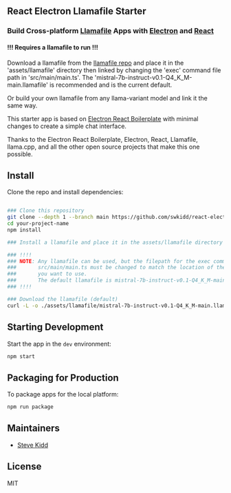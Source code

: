 
## React Electron Llamafile Starter

###  Build Cross-platform [Llamafile](https://github.com/Mozilla-Ocho/llamafile) Apps with [Electron](https://www.electronjs.org) and [React](https://react.dev) 


#### !!! Requires a llamafile to run !!!
Download a llamafile from the [llamafile repo](https://github.com/Mozilla-Ocho/llamafile) and place it in the 'assets/llamafile' directory then linked by changing the 'exec' command file path in 'src/main/main.ts'.  The 'mistral-7b-instruct-v0.1-Q4_K_M-main.llamafile' is recommended and is the current default.

Or build your own llamafile from any llama-variant model and link it the same way.

This starter app is based on [Electron React Boilerplate](https://github.com/electron-react-boilerplate/electron-react-boilerplate.git) with minimal changes to create a simple chat interface.

Thanks to the Electron React Boilerplate, Electron, React, Llamafile, llama.cpp, and all the other open source projects that make this one possible.
<br>

## Install

Clone the repo and install dependencies:

```bash

### Clone this repository
git clone --depth 1 --branch main https://github.com/swkidd/react-electron-llamafile-starter.git
cd your-project-name
npm install

### Install a llamafile and place it in the assets/llamafile directory

### !!!!
### NOTE: Any llamafile can be used, but the filepath for the exec command in 
###       src/main/main.ts must be changed to match the location of the llamafile
###       you want to use.
###       The default llamafile is mistral-7b-instruct-v0.1-Q4_K_M-main.llamafile
### !!!!

### Download the llamafile (default)
curl -L -o ./assets/llamafile/mistral-7b-instruct-v0.1-Q4_K_M-main.llamafile https://huggingface.co/jartine/mistral-7b.llamafile/resolve/main/mistral-7b-instruct-v0.1-Q4_K_M-main.llamafile?download=true 
```

## Starting Development

Start the app in the `dev` environment:

```bash
npm start
```

## Packaging for Production

To package apps for the local platform:

```bash
npm run package
```

## Maintainers

- [Steve Kidd](https://github.com/swkidd)

## License

MIT
